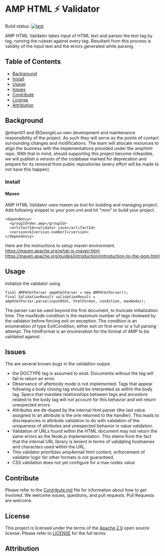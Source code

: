 # AMP HTML ⚡ Validator

Build status: [![test](https://github.com/ampproject/validator-java/actions/workflows/test.yml/badge.svg?event=push)](https://github.com/ampproject/validator-java/actions/workflows/test.yml?query=event%3Apush)

AMP HTML Validator takes input of HTML text and parses the text tag by tag, running the ruleset against every tag. Resultant from this process is validity of the input text and the errors generated while parsing.

## Table of Contents

- [Background](#Background)
- [Install](#Install)
- [Usage](#Usage)
- [Issues](#Issues)
- [Contribute](#Contribute)
- [License](#License)
- [Attribution](#Attribution)

## Background

@nhant01 and @GeorgeLuo own development and maintenance responsibility of the project. As such they will serve as the points of contact surrounding changes and modifications. The team will allocate resources to align the business with the implementations provided under the amphtml repo. With that in mind, should supporting this project become infeasible, we will publish a version of the codebase marked for deprecation and prepare for its removal from public repositories (every effort will be made to not have this happen).

### Install

#### Maven

AMP HTML Validator uses maven as tool for building and managing project. Add following snippet to your pom.xml and hit "mvn" to build your project.

```
<dependency>
  <groupId>dev.amp</groupId>
  <artifactId>validator-java</artifactId>
  <version>${version.number}</version>
</dependency>
```

Here are the instructions to setup maven environment.
https://maven.apache.org/what-is-maven.html
https://maven.apache.org/guides/introduction/introduction-to-the-pom.html

## Usage

Initialize the validator using

```
final AMPHtmlParser ampHtmlParser = new AMPHtmlParser();
final ValidationResult validationResult = ampHtmlParser.parse(inputHtml, htmlFormat, condition, maxNodes);
```

The parser can be used beyond the first document, to truncate initialization time. The maxNode condition is the maximum number of tags reviewed by the validator before forcing exit on exception. The condition is an enumeration of type ExitCondition, either exit on first error or a full parsing attempt. The htmlFormat is an enumeration for the format of AMP to be validated against.

## Issues

The are several known bugs in the validation output.

- the DOCTYPE tag is assumed to exist. Documents without the tag will fail to return an error.
- Observance of afterbody mode is not implemented. Tags that appear following a body closing tag should be interpreted as within the body tag. Specs that mandate relationships between tags and ancestors related to the body tag will not account for this behavior and will return unexpected errors.
- Attributes are de-duped by the internal html parser (the last value assigned to an attribute is the one returned to the handler). This leads to discrepancies in attribute validation to do with validation of the uniqueness of attributes and unexpected behavior in value validation.
- Validation of URLs found within the HTML document may not return the same errors as the Node.js implementation. This stems from the fact that the internal URL library is lenient in terms of validating hostnames and characters used within the URL.
- This validator prioritizes amp4email html content, enforcement of validator logic for other formats is not guaranteed.
- CSS validation does not yet configure for a max nodes value

## Contribute

Please refer to the [Contribute.md](Contribute.md) file for information about how to get involved. We welcome issues, questions, and pull requests. Pull Requests are welcome.

## License

This project is licensed under the terms of the [Apache 2.0](https://www.apache.org/licenses/LICENSE-2.0.txt) open source license. Please refer to [LICENSE](LICENSE) for the full terms.

## Attribution
